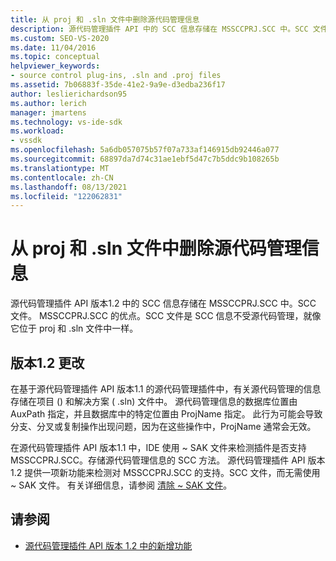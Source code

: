 ```yaml
---
title: 从 proj 和 .sln 文件中删除源代码管理信息
description: 源代码管理插件 API 中的 SCC 信息存储在 MSSCCPRJ.SCC 中。SCC 文件，而不是项目和解决方案文件。
ms.custom: SEO-VS-2020
ms.date: 11/04/2016
ms.topic: conceptual
helpviewer_keywords:
- source control plug-ins, .sln and .proj files
ms.assetid: 7b06883f-35de-41e2-9a9e-d3edba236f17
author: leslierichardson95
ms.author: lerich
manager: jmartens
ms.technology: vs-ide-sdk
ms.workload:
- vssdk
ms.openlocfilehash: 5a6db057075b57f07a733af146915db92446a077
ms.sourcegitcommit: 68897da7d74c31ae1ebf5d47c7b5ddc9b108265b
ms.translationtype: MT
ms.contentlocale: zh-CN
ms.lasthandoff: 08/13/2021
ms.locfileid: "122062831"
---
```

# <a name="removal-of-source-control-information-from-proj-and-sln-files"></a>从 proj 和 .sln 文件中删除源代码管理信息

源代码管理插件 API 版本1.2 中的 SCC 信息存储在 MSSCCPRJ.SCC 中。SCC 文件。 MSSCCPRJ.SCC 的优点。SCC 文件是 SCC 信息不受源代码管理，就像它位于 proj 和 .sln 文件中一样。

## <a name="version-12-changes"></a>版本1.2 更改

 在基于源代码管理插件 API 版本1.1 的源代码管理插件中，有关源代码管理的信息存储在项目 () 和解决方案 ( .sln) 文件中。 源代码管理信息的数据库位置由 AuxPath 指定，并且数据库中的特定位置由 ProjName 指定。 此行为可能会导致分支、分叉或复制操作出现问题，因为在这些操作中，ProjName 通常会无效。

 在源代码管理插件 API 版本1.1 中，IDE 使用 ~ SAK 文件来检测插件是否支持 MSSCCPRJ.SCC。存储源代码管理信息的 SCC 方法。 源代码管理插件 API 版本1.2 提供一项新功能来检测对 MSSCCPRJ.SCC 的支持。SCC 文件，而无需使用 ~ SAK 文件。 有关详细信息，请参阅 [清除 ~ SAK 文件](../../extensibility/internals/elimination-of-tilde-sak-files.md)。

## <a name="see-also"></a>请参阅

- [源代码管理插件 API 版本 1.2 中的新增功能](../../extensibility/internals/what-s-new-in-the-source-control-plug-in-api-version-1-2.md)
